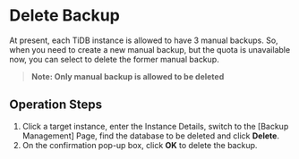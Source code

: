 # Delete Backup
At present, each TiDB instance is allowed to have 3 manual backups. So, when you need to create a new manual backup, but the quota is unavailable now, you can select to delete the former manual backup.

> **Note: Only manual backup is allowed to be deleted**

## Operation Steps
1. Click a target instance, enter the Instance Details, switch to the [Backup Management] Page, find the database to be deleted and click **Delete**.
2. On the confirmation pop-up box, click **OK** to delete the backup.
